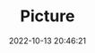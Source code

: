 ---
weight: 1
images:
- /images/edited/236.jpeg
title: Picture
date: 2022-10-13 20:46:21
tags: [luminarneo,work,ILCE7M3,43.0,dog,person,frisbee]
---